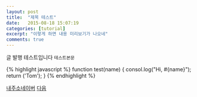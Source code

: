```yaml
---
layout: post
title:  "제목 테스트"
date:   2015-08-18 15:07:19
categories: [tutorial]
excerpt: "이렇게 하면 내용 미리보기가 나오네"
comments: true
---
```

글 발행 테스트입니다
`테스트본문`

{% highlight javascript %}
function test(name) {
  consol.log("Hi, #{name}");
return ('Tom');
}
{% endhighlight %}

[내주소][링크는 이렇게 하나봄][네이버][네이버] [다음][다음]

[링크는 이렇게 하나봄]:      http://www.devjang.com
[네이버]:   http://www.naver.com
[다음]: http://www.daum.net
